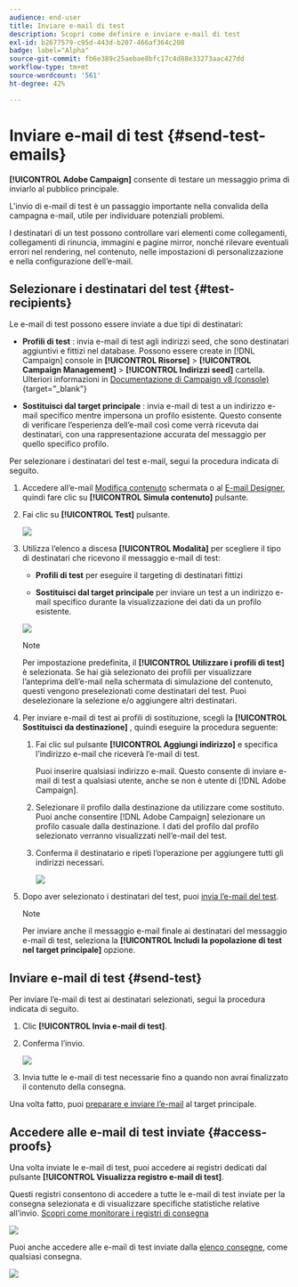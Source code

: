 ```yaml
---
audience: end-user
title: Inviare e-mail di test
description: Scopri come definire e inviare e-mail di test
exl-id: b2677579-c95d-443d-b207-466af364c208
badge: label="Alpha"
source-git-commit: fb6e389c25aebae8bfc17c4d88e33273aac427dd
workflow-type: tm+mt
source-wordcount: '561'
ht-degree: 42%

---
```


# Inviare e-mail di test {#send-test-emails}

**[!UICONTROL Adobe Campaign]** consente di testare un messaggio prima di inviarlo al pubblico principale.

L’invio di e-mail di test è un passaggio importante nella convalida della campagna e-mail, utile per individuare potenziali problemi.

I destinatari di un test possono controllare vari elementi come collegamenti, collegamenti di rinuncia, immagini e pagine mirror, nonché rilevare eventuali errori nel rendering, nel contenuto, nelle impostazioni di personalizzazione e nella configurazione dell’e-mail.

## Selezionare i destinatari del test {#test-recipients}

Le e-mail di test possono essere inviate a due tipi di destinatari:

* **Profili di test** : invia e-mail di test agli indirizzi seed, che sono destinatari aggiuntivi e fittizi nel database. Possono essere create in [!DNL Campaign] console in **[!UICONTROL Risorse]** > **[!UICONTROL Campaign Management]** > **[!UICONTROL Indirizzi seed]** cartella. Ulteriori informazioni in [Documentazione di Campaign v8 (console)](https://experienceleague.adobe.com/docs/campaign/campaign-v8/audience/add-profiles/test-profiles.html){target="_blank"}

* **Sostituisci dal target principale** : invia e-mail di test a un indirizzo e-mail specifico mentre impersona un profilo esistente. Questo consente di verificare l’esperienza dell’e-mail così come verrà ricevuta dai destinatari, con una rappresentazione accurata del messaggio per quello specifico profilo.

Per selezionare i destinatari del test e-mail, segui la procedura indicata di seguito.

1. Accedere all’e-mail [Modifica contenuto](../content/edit-content.md) schermata o al [E-mail Designer](../content/get-started-email-designer.md), quindi fare clic su **[!UICONTROL Simula contenuto]** pulsante.

1. Fai clic su **[!UICONTROL Test]** pulsante.

   ![](assets/simulate-test-button.png)

1. Utilizza l’elenco a discesa **[!UICONTROL Modalità]** per scegliere il tipo di destinatari che ricevono il messaggio e-mail di test:

   * **Profili di test** per eseguire il targeting di destinatari fittizi

   * **Sostituisci dal target principale** per inviare un test a un indirizzo e-mail specifico durante la visualizzazione dei dati da un profilo esistente.

   ![](assets/simulate-profile-mode.png)

   >[!NOTE]
   >
   >Per impostazione predefinita, il **[!UICONTROL Utilizzare i profili di test]** è selezionata. Se hai già selezionato dei profili per visualizzare l’anteprima dell’e-mail nella schermata di simulazione del contenuto, questi vengono preselezionati come destinatari del test. Puoi deselezionare la selezione e/o aggiungere altri destinatari.

1. Per inviare e-mail di test ai profili di sostituzione, scegli la **[!UICONTROL Sostituisci da destinazione]** , quindi eseguire la procedura seguente:

   1. Fai clic sul pulsante **[!UICONTROL Aggiungi indirizzo]** e specifica l’indirizzo e-mail che riceverà l’e-mail di test.

      Puoi inserire qualsiasi indirizzo e-mail. Questo consente di inviare e-mail di test a qualsiasi utente, anche se non è utente di [!DNL Adobe Campaign].

   1. Selezionare il profilo dalla destinazione da utilizzare come sostituto. Puoi anche consentire [!DNL Adobe Campaign] selezionare un profilo casuale dalla destinazione. I dati del profilo dal profilo selezionato verranno visualizzati nell’e-mail del test.

   1. Conferma il destinatario e ripeti l’operazione per aggiungere tutti gli indirizzi necessari.

      ![](assets/simulate-profile-substitute.png)

1. Dopo aver selezionato i destinatari del test, puoi [invia l’e-mail del test](#send-test).

   >[!NOTE]
   >
   >Per inviare anche il messaggio e-mail finale ai destinatari del messaggio e-mail di test, seleziona la **[!UICONTROL Includi la popolazione di test nel target principale]** opzione.

## Inviare e-mail di test {#send-test}

Per inviare l’e-mail di test ai destinatari selezionati, segui la procedura indicata di seguito.

1. Clic **[!UICONTROL Invia e-mail di test]**.

1. Conferma l’invio.

   ![](assets/simulate-send-test.png)

1. Invia tutte le e-mail di test necessarie fino a quando non avrai finalizzato il contenuto della consegna.

Una volta fatto, puoi [preparare e inviare l’e-mail](../monitor/prepare-send.md) al target principale.

## Accedere alle e-mail di test inviate {#access-proofs}

Una volta inviate le e-mail di test, puoi accedere ai registri dedicati dal pulsante **[!UICONTROL Visualizza registro e-mail di test]**.

Questi registri consentono di accedere a tutte le e-mail di test inviate per la consegna selezionata e di visualizzare specifiche statistiche relative all’invio. [Scopri come monitorare i registri di consegna](../monitor/delivery-logs.md)

![](assets/simulate-test-log.png)

Puoi anche accedere alle e-mail di test inviate dalla [elenco consegne](../msg/gs-messages.md), come qualsiasi consegna.

![](assets/simulate-deliveries-list.png)
